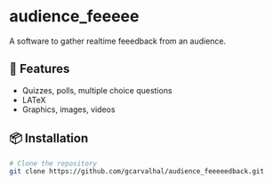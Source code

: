 # audience_feeeee

A software to gather realtime feeedback from an audience. 

## 🚀 Features

- Quizzes, polls, multiple choice questions
- LATeX
- Graphics, images, videos

## 📦 Installation

```bash
# Clone the repository
git clone https://github.com/gcarvalhal/audience_feeeeedback.git
